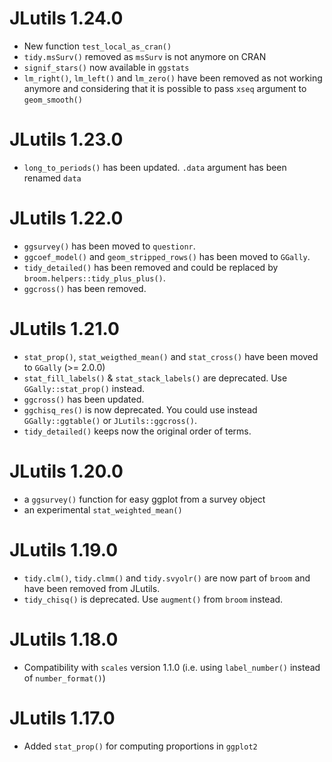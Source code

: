 # JLutils 1.24.0

* New function `test_local_as_cran()`
* `tidy.msSurv()` removed as `msSurv` is not anymore on CRAN
* `signif_stars()` now available in `ggstats`
* `lm_right()`, `lm_left()`  and `lm_zero()` have been removed as not working
  anymore and considering that it is possible to pass `xseq` argument to `geom_smooth()`

# JLutils 1.23.0

* `long_to_periods()` has been updated. `.data` argument has been renamed `data`

# JLutils 1.22.0

* `ggsurvey()` has been moved to `questionr`.
* `ggcoef_model()` and `geom_stripped_rows()` has been moved to `GGally`.
* `tidy_detailed()` has been removed and could be replaced by `broom.helpers::tidy_plus_plus()`.
* `ggcross()` has been removed.

# JLutils 1.21.0

* `stat_prop()`, `stat_weigthed_mean()` and `stat_cross()` have
  been moved to `GGally` (>= 2.0.0)
* `stat_fill_labels()` & `stat_stack_labels()` are deprecated.
  Use `GGally::stat_prop()` instead.
* `ggcross()` has been updated.
* `ggchisq_res()` is now deprecated. You could use instead `GGally::ggtable()` or `JLutils::ggcross()`.
* `tidy_detailed()` keeps now the original order of terms.

# JLutils 1.20.0

* a `ggsurvey()` function for easy ggplot from a survey object
* an experimental `stat_weighted_mean()`

# JLutils 1.19.0

* `tidy.clm()`, `tidy.clmm()` and `tidy.svyolr()` are now part of `broom` and have
  been removed from JLutils.
* `tidy_chisq()` is deprecated. Use `augment()` from `broom` instead.

# JLutils 1.18.0

* Compatibility with `scales` version 1.1.0 (i.e. using `label_number()` instead of `number_format()`)

# JLutils 1.17.0

* Added `stat_prop()`  for computing proportions in `ggplot2`
